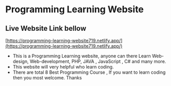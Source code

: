 # Programming Learning Website
## Live Website Link bellow 
[https://programming-learning-website719.netlify.app/](https://programming-learning-website719.netlify.app/)

* This is a Programming Learning website, anyone can there Learn Web-design, Web-development, PHP, JAVA , JavaScript , C# and many more.
* This website will very helpful who learn coding.
* There are total 8 Best Programming Course , If you want to learn coding then you most welcome. Thanks